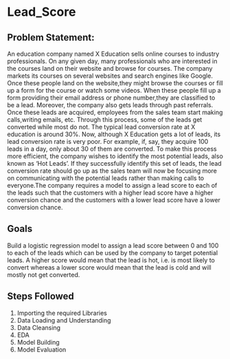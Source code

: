 # Lead_Score

## **Problem Statement**:
An education company named X Education sells online courses to industry professionals. On any given day, many professionals who are interested in the courses land on their website and browse for courses.
The company markets its courses on several websites and search engines like Google. Once these people land on the website,they might browse the courses or fill up a form for the course or watch some videos. 
When these people fill up a form providing their email address or phone number,they are classified to be a lead. Moreover, the company also gets leads through past referrals. Once these leads are acquired,
employees from the sales team start making calls,writing emails, etc. Through this process, some of the leads get converted while most do not. The typical lead conversion rate at X education is around 30%.
Now, although X Education gets a lot of leads, its lead conversion rate is very poor. For example, if, say, they acquire 100 leads in a day, only about 30 of them are converted. 
To make this process more efficient, the company wishes to identify the most potential leads, also known as ‘Hot Leads’. If they successfully identify this set of leads, the lead conversion rate should go
up as the sales team will now be focusing more on communicating with the potential leads rather than making calls to everyone.The company requires a model to assign a lead score to each of the leads
such that the customers with a higher lead score have a higher conversion chance and the customers with a lower lead score have a lower conversion chance.

## **Goals**
Build a logistic regression model to assign a lead score between 0 and 100 to each of the leads which can be used by the company to target potential leads. A higher score would mean that the lead is hot,
i.e. is most likely to convert whereas a lower score would mean that the lead is cold and will mostly not get converted.

## **Steps Followed**
1. Importing the required Libraries
2. Data Loading and Understanding
3. Data Cleansing
4. EDA
5. Model Building
6. Model Evaluation
